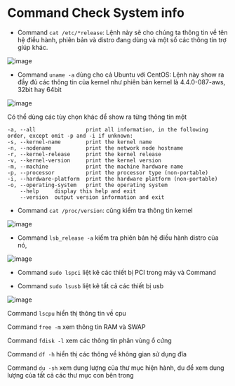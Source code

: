 # Command Check System info

- Command `cat /etc/*release`: Lệnh này sẽ cho chúng ta thông tin về tên hệ điều hành,
phiên bản và distro đang dùng và một số các thông tin trợ giúp khác.

![image](https://user-images.githubusercontent.com/45547213/50432241-1138d580-0903-11e9-8a4d-51e961929a8e.png)

- Command `uname -a` dùng cho cả Ubuntu với CentOS: 
Lệnh này show ra đầy đủ các thông tin của kernel như phiên bản kernel là 4.4.0-087-aws, 32bit hay 64bit

![image](https://user-images.githubusercontent.com/45547213/50432293-5e1cac00-0903-11e9-9d81-0dc929031e25.png)

Có thể dùng các tùy chọn khác để show ra từng thông tin một
```
-a, --all                print all information, in the following order, except omit -p and -i if unknown:
-s, --kernel-name        print the kernel name
-n, --nodename           print the network node hostname
-r, --kernel-release     print the kernel release
-v, --kernel-version     print the kernel version
-m, --machine            print the machine hardware name
-p, --processor          print the processor type (non-portable)
-i, --hardware-platform  print the hardware platform (non-portable)
-o, --operating-system   print the operating system
    --help     display this help and exit
    --version  output version information and exit
```

- Command `cat /proc/version`: cũng kiểm tra thông tin kernel

![image](https://user-images.githubusercontent.com/45547213/50432335-b05dcd00-0903-11e9-8ff8-beea034f81f8.png)

- Command `lsb_release -a` kiểm tra phiên bản hệ điều hành distro của nó,

![image](https://user-images.githubusercontent.com/45547213/50432372-e307c580-0903-11e9-936c-df4853c87355.png)

- Command `sudo lspci` liệt kê các thiết bị PCI trong máy và Command 

- Command `sudo lsusb` liệt kê tất cả các thiết bị usb

![image](https://user-images.githubusercontent.com/45547213/50432408-28c48e00-0904-11e9-842c-d1441c6befd5.png)

Command `lscpu` hiển thị thông tin về cpu

Command `free -m` xem thông tin RAM và SWAP

Command `fdisk -l` xem các thông tin phân vùng ổ cứng

Command `df -h` hiển thị các thông về không gian sử dụng đĩa

Command `du -sh` xem dung lượng của thư mục hiện hành, du để xem dung lượng của tất cả các thư mục con bên trong




